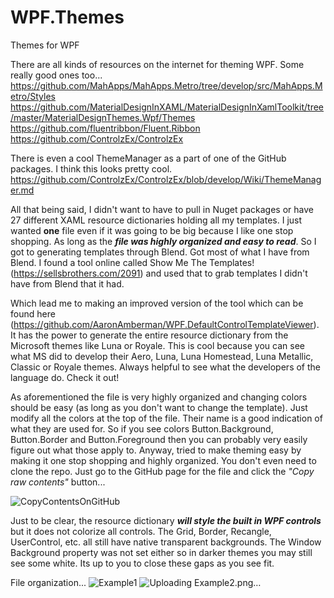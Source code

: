 # WPF.Themes
Themes for WPF

There are all kinds of resources on the internet for theming WPF. Some really good ones too...
https://github.com/MahApps/MahApps.Metro/tree/develop/src/MahApps.Metro/Styles
https://github.com/MaterialDesignInXAML/MaterialDesignInXamlToolkit/tree/master/MaterialDesignThemes.Wpf/Themes
https://github.com/fluentribbon/Fluent.Ribbon
https://github.com/ControlzEx/ControlzEx

There is even a cool ThemeManager as a part of one of the GitHub packages. I think this looks pretty cool. 
https://github.com/ControlzEx/ControlzEx/blob/develop/Wiki/ThemeManager.md

All that being said, I didn't want to have to pull in Nuget packages or have 27 different XAML resource dictionaries holding all my templates. I just wanted **one** file even if it was going to be big because I like one stop shopping. As long as the ***file was highly organized and easy to read***. So I got to generating templates through Blend. Got most of what I have from Blend. I found a tool online called Show Me The Templates! (https://sellsbrothers.com/2091) and used that to grab templates I didn't have from Blend that it had.

Which lead me to making an improved version of the tool which can be found here (https://github.com/AaronAmberman/WPF.DefaultControlTemplateViewer). It has the power to generate the entire resource dictionary from the Microsoft themes like Luna or Royale. This is cool because you can see what MS did to develop their Aero, Luna, Luna Homestead, Luna Metallic, Classic or Royale themes. Always helpful to see what the developers of the language do. Check it out!

As aforementioned the file is very highly organized and changing colors should be easy (as long as you don't want to change the template). Just modify all the colors at the top of the file. Their name is a good indication of what they are used for. So if you see colors Button.Background, Button.Border and Button.Foreground then you can probably very easily figure out what those apply to. Anyway, tried to make theming easy by making it one stop shopping and highly organized. You don't even need to clone the repo. Just go to the GitHub page for the file and click the *"Copy raw contents"* button...

![CopyContentsOnGitHub](https://user-images.githubusercontent.com/23512394/153728498-1586d61a-5c7d-4ccb-9c53-cab629302c48.png)

Just to be clear, the resource dictionary ***will style the built in WPF controls*** but it does not colorize all controls. The Grid, Border, Recangle, UserControl, etc. all still have native transparent backgrounds. The Window Background property was not set either so in darker themes you may still see some white. Its up to you to close these gaps as you see fit.

File organization...
![Example1](https://user-images.githubusercontent.com/23512394/153728514-e8503a63-710c-4d7a-918c-edd0a01decf0.png)
![Uploading Example2.png…]()
